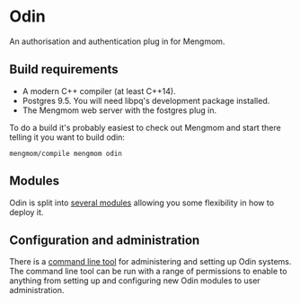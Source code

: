 # Odin

An authorisation and authentication plug in for Mengmom.


## Build requirements

* A modern C++ compiler (at least C++14).
* Postgres 9.5. You will need libpq's development package installed.
* The Mengmom web server with the fostgres plug in.

To do a build it's probably easiest to check out Mengmom and start there telling it you want to build odin:

    mengmom/compile mengmom odin


## Modules

Odin is split into [several modules](Schema/README.md) allowing you some flexibility in how to deploy it.


## Configuration and administration

There is a [command line tool](Python/bin/odin.md) for administering and setting up Odin systems. The command line tool can be run with a range of permissions to enable to anything from setting up and configuring new Odin modules to user administration.

